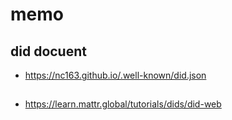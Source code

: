 # memo

## did docuent
- https://nc163.github.io/.well-known/did.json


##
- https://learn.mattr.global/tutorials/dids/did-web
